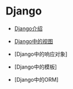 # Django

* [Django介绍](tutor_1_intro.md)

* [Django中的视图](tutor_2_view.md)

* [Django中的响应对象]
  
* [Django中的模板]

* [Django中的ORM]


